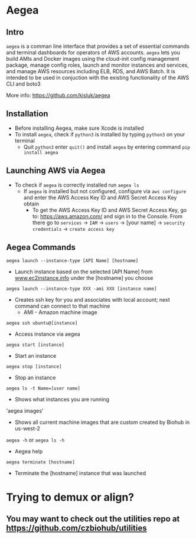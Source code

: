 # Aegea

## Intro
`aegea` is a comman line interface that provides a set of essential commands and terminal dashboards for operators of AWS accounts. `aegea` lets you build AMIs and Docker images using the cloud-init config management package, manage config roles, launch and monitor instances and services, and manage AWS resources including ELB, RDS, and AWS Batch. It is intended to be used in conjuction with the existing functionality of the AWS CLI and boto3

More info: https://github.com/kisluk/aegea

## Installation
- Before installing Aegea, make sure Xcode is installed
- To install `aegea`, check if `python3` is installed by typing `python3` on your terminal
  - Quit `python3` enter `quit()` and install `aegea` by entering command `pip install aegea`

## Launching AWS via Aegea
  - To check if `aegea` is correctly installed run `aegea ls`
    - If `aegea` is installed but not configured, configure via `aws configure` and enter the AWS Access Key ID and AWS Secret Access Key obtain
      - To get the AWS Access Key ID and AWS Secret Access Key, go to: https://aws.amazon.com/ and sign in to the Console. From there go to `services` -> `IAM` -> `users` -> [your name] -> `security credentials` -> `create access key`

## Aegea Commands
`aegea launch --instance-type [API Name] [hostname]`
- Launch instance based on the selected [API Name] from www.ec2instance.info under the [hostname] you choose

`aegea launch --instance-type XXX -ami XXX [instance name]`
- Creates ssh key for you and associates with local account; next command can connect to that machine
  - AMI - Amazon machine image

`aegea ssh ubuntu@[instance]`
- Access instance via aegea

`aegea start [instance]`
- Start an instance

`aegea stop [instance]`
- Stop an instance

`aegea ls -t Name=[user name]`
- Shows what instances you are running

'aegea images'
- Shows all current machine images that are custom created by Biohub in us-west-2

`aegea -h` or `aegea ls -h`
- Aegea help

`aegea terminate [hostname]`
- Terminate the [hostname] instance that was launched


# Trying to demux or align?

## You may want to check out the utilities repo at https://github.com/czbiohub/utilities

